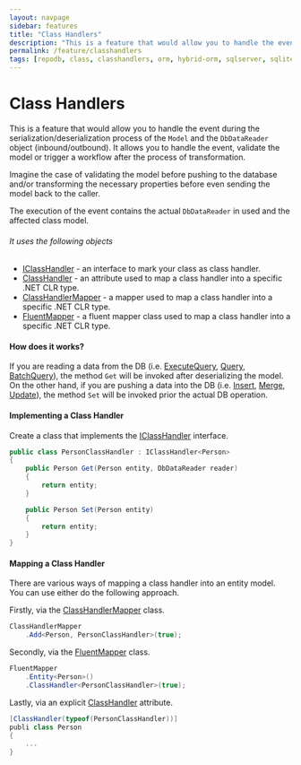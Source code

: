 ```yaml
---
layout: navpage
sidebar: features
title: "Class Handlers"
description: "This is a feature that would allow you to handle the event during the serialization/deserialization process of the Model and the DbDataReader object (inbound/outbound)."
permalink: /feature/classhandlers
tags: [repodb, class, classhandlers, orm, hybrid-orm, sqlserver, sqlite, mysql, postgresql]
---
```


# Class Handlers

This is a feature that would allow you to handle the event during the serialization/deserialization process of the `Model` and the `DbDataReader` object (inbound/outbound). It allows you to handle the event, validate the model or trigger a workflow after the process of transformation.

Imagine the case of validating the model before pushing to the database and/or transforming the necessary properties before even sending the model back to the caller.

The execution of the event contains the actual `DbDataReader` in used and the affected class model.

###### It uses the following objects

- [IClassHandler](/interface/iclasshandler) - an interface to mark your class as class handler.
- [ClassHandler](/attribute/classhandler) - an attribute used to map a class handler into a specific .NET CLR type.
- [ClassHandlerMapper](/mapper/classhandlermapper) - a mapper used to map a class handler into a specific .NET CLR type.
- [FluentMapper](/mapper/fluentmapper) - a fluent mapper class used to map a class handler into a specific .NET CLR type.

#### How does it works?

If you are reading a data from the DB (i.e. [ExecuteQuery](/operation/executequery), [Query](/operation/query), [BatchQuery](/operation/batchquery)), the method `Get` will be invoked after deserializing the model. On the other hand, if you are pushing a data into the DB (i.e. [Insert](/operation/insert), [Merge](/operation/merge), [Update](/operation/update)), the method `Set` will be invoked prior the actual DB operation.

#### Implementing a Class Handler

Create a class that implements the [IClassHandler](/interface/iclasshandler) interface.

```csharp
public class PersonClassHandler : IClassHandler<Person>
{
    public Person Get(Person entity, DbDataReader reader)
    {
        return entity;
    }

    public Person Set(Person entity)
    {
        return entity;
    }
}
```

#### Mapping a Class Handler

There are various ways of mapping a class handler into an entity model. You can use either do the following approach.

Firstly, via the [ClassHandlerMapper](/mapper/classhandlermapper) class.

```csharp
ClassHandlerMapper
    .Add<Person, PersonClassHandler>(true);
```

Secondly, via the [FluentMapper](/mapper/fluentmapper) class.

```csharp
FluentMapper
    .Entity<Person>()
    .ClassHandler<PersonClassHandler>(true);
```

Lastly, via an explicit [ClassHandler](/attribute/classhandler) attribute.

```csharp
[ClassHandler(typeof(PersonClassHandler))]
publi class Person
{
    ...
}
```
